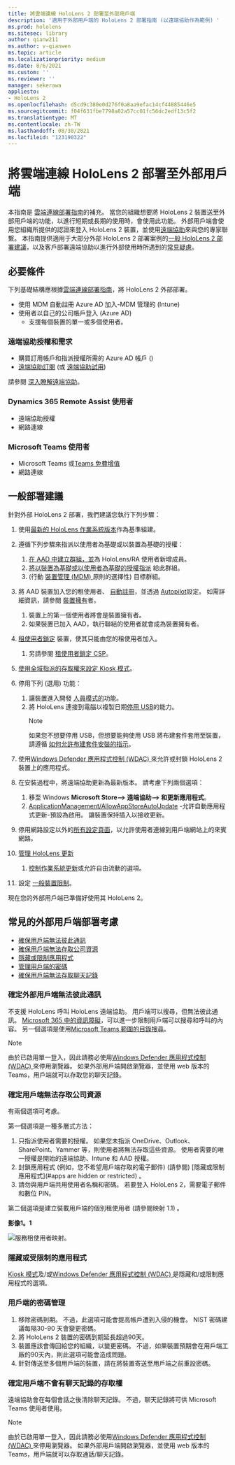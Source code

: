 ```yaml
---
title: 將雲端連線 HoloLens 2 部署至外部用戶端
description: '適用于外部用戶端的 HoloLens 2 部署指南 (以遠端協助作為範例) '
ms.prod: hololens
ms.sitesec: library
author: qianw211
ms.author: v-qianwen
ms.topic: article
ms.localizationpriority: medium
ms.date: 8/6/2021
ms.custom: ''
ms.reviewer: ''
manager: sekerawa
appliesto:
- HoloLens 2
ms.openlocfilehash: d5cd9c380e0d276f0a8aa9efac14cf44885446e5
ms.sourcegitcommit: f04f631fbe7798a82a57cc01fc56dc2edf13c5f2
ms.translationtype: MT
ms.contentlocale: zh-TW
ms.lasthandoff: 08/30/2021
ms.locfileid: "123190322"
---
```

# <a name="deploy-cloud-connected-hololens-2-to-external-clients"></a>將雲端連線 HoloLens 2 部署至外部用戶端

本指南是 [雲端連線部署指南](hololens2-cloud-connected-overview.md)的補充。 當您的組織想要將 HoloLens 2 裝置送至外部用戶端的功能，以進行短期或長期的使用時，會使用此功能。 外部用戶端會使用您組織所提供的認證來登入 HoloLens 2 裝置，並使用[遠端協助](/dynamics365/mixed-reality/remote-assist/ra-overview)來與您的專家聯繫。 本指南提供適用于大部分外部 HoloLens 2 部署案例的[一般 HoloLens 2 部署建議](#general-deployment-recommendations)，以及客戶部署遠端協助以進行外部使用時所遇到的[常見疑慮](#common-external-client-deployment-concerns)。 

## <a name="prerequisites"></a>必要條件

下列基礎結構應根據[雲端連線部署指南](hololens2-cloud-connected-overview.md)，將 HoloLens 2 外部部署。

- 使用 MDM 自動註冊 Azure AD 加入-MDM 管理的 (Intune) 
- 使用者以自己的公司帳戶登入 (Azure AD) 
    - 支援每個裝置的單一或多個使用者。

### <a name="remote-assist-licensing-and-requirements"></a>遠端協助授權和需求

- 購買訂用帳戶和指派授權所需的 Azure AD 帳戶 () 
- [遠端協助訂閱](/dynamics365/mixed-reality/remote-assist/buy-and-deploy-remote-assist) (或 [遠端協助試用](/dynamics365/mixed-reality/remote-assist/try-remote-assist)) 

請參閱 [深入瞭解遠端協助](/hololens/hololens2-cloud-connected-overview#learn-about-remote-assist)。

### <a name="dynamics-365-remote-assist-user"></a>Dynamics 365 Remote Assist 使用者

- 遠端協助授權
- 網路連線

### <a name="microsoft-teams-user"></a>Microsoft Teams 使用者

- Microsoft Teams 或[Teams 免費增值](https://products.office.com/microsoft-teams/free)
- 網路連線

## <a name="general-deployment-recommendations"></a>一般部署建議

針對外部 HoloLens 2 部署，我們建議您執行下列步驟：

1. 使用[最新的 HoloLens 作業系統版本](https://aka.ms/hololens2download)作為基準組建。
1. 遵循下列步驟來指派以使用者為基礎或以裝置為基礎的授權：
    1. [在 AAD 中建立群組，並](/azure/active-directory/fundamentals/active-directory-groups-create-azure-portal#create-a-basic-group-and-add-members)為 HoloLens/RA 使用者新增成員。
    1. [將以裝置為基礎或以使用者為基礎的授權指派](/azure/active-directory/enterprise-users/licensing-groups-assign#:~:text=In%20this%20article%201%20Assign%20the%20required%20licenses,3%20Check%20for%20license%20problems%20and%20resolve%20them) 給此群組。
    1.  (行動 [裝置管理 (MDM) ](hololens-enroll-mdm.md) 原則的選擇性) 目標群組。

1. 將 AAD 裝置加入您的租使用者、 [自動註冊](/hololens/hololens-enroll-mdm#auto-enrollment-in-mdm)，並透過 [Autopilot](/hololens/hololens2-autopilot)設定。 如需詳細資訊，請參閱 [裝置擁有](/hololens/security-adminless-os#device-owner)者。
    1. 裝置上的第一個使用者將會是裝置擁有者。
    1. 如果裝置已加入 AAD，執行聯結的使用者就會成為裝置擁有者。
    
1. [租使用者鎖定](/hololens/hololens-release-notes#tenantlockdown-csp-and-autopilot) 裝置，使其只能由您的租使用者加入。
    1. 另請參閱 [租使用者鎖定 CSP](/windows/client-management/mdm/tenantlockdown-csp)。

1. [使用全域指派的存取權來設定 Kiosk 模式](/hololens/hololens-global-assigned-access-kiosk)。

1. 停用下列 (選用) 功能：
    1. 讓裝置進入開發 [人員模式的](/windows/client-management/mdm/policy-csp-applicationmanagement#applicationmanagement-allowdeveloperunlock)功能。
    1. 將 HoloLens 連接到電腦以複製日期[停用 USB](/windows/client-management/mdm/policy-csp-connectivity#connectivity-allowusbconnection)的能力。
       > [!NOTE]
        > 如果您不想要停用 USB，但想要能夠使用 USB 將布建套件套用至裝置，請遵循 [如何允許布建套件安裝的指示](/windows/client-management/mdm/policy-csp-security#security-allowaddprovisioningpackage)。

1. 使用[Windows Defender 應用程式控制 (WDAC) ](/hololens/windows-defender-application-control-wdac)來允許或封鎖 HoloLens 2 裝置上的應用程式。
1. 在安裝過程中，將遠端協助更新為最新版本。 請考慮下列兩個選項：
    1. 移至 Windows **Microsoft Store--> 遠端協助--> 和更新應用程式**。
    1. [ApplicationManagement/AllowAppStoreAutoUpdate](/windows/client-management/mdm/policy-csp-applicationmanagement#applicationmanagement-allowappstoreautoupdate) -允許自動應用程式更新-預設為啟用。 讓裝置保持插入以接收更新。
1. 停用網路設定以外的[所有設定頁面](/hololens/settings-uri-list)，以允許使用者連線到用戶端網站上的來賓網路。
1. [管理 HoloLens 更新](/hololens/hololens-updates)
    1. [控制作業系統更新](/mem/intune/protect/windows-update-for-business-configure#create-and-assign-update-rings)或允許自由流動的選項。
1. 設定 [一般裝置限制](/hololens/hololens-common-device-restrictions)。

現在您的外部用戶端已準備好使用其 HoloLens 2。

## <a name="common-external-client-deployment-concerns"></a>常見的外部用戶端部署考慮

- [確保用戶端無法彼此通訊](#ensure-that-external-clients-cant-communicate-with-one-another)
- [確保用戶端無法存取公司資源](#ensure-that-clients-wont-have-access-to-company-resources)
- [隱藏或限制應用程式](#hidden-or-restricted-apps)
- [管理用戶端的密碼](#password-management-for-your-clients) 
- [確保用戶端無法存取聊天記錄](#ensure-that-clients-wont-have-access-to-chat-history)

### <a name="ensure-that-external-clients-cant-communicate-with-one-another"></a>確定外部用戶端無法彼此通訊

不支援 HoloLens 呼叫 HoloLens 遠端協助。 用戶端可以搜尋，但無法彼此通訊。 [Microsoft 365 中的資訊障礙](/microsoft-365/compliance/information-barriers)，可以進一步限制用戶端可以搜尋和呼叫的內容。 另一個選項是使用[Microsoft Teams 範圍的目錄搜尋](/MicrosoftTeams/teams-scoped-directory-search)。

 > [!NOTE]
> 由於已啟用單一登入，因此請務必使用[Windows Defender 應用程式控制 (WDAC) ](/hololens/windows-defender-application-control-wdac)來停用瀏覽器。 如果外部用戶端開啟瀏覽器，並使用 web 版本的 Teams，用戶端就可以存取您的聊天記錄。

### <a name="ensure-that-clients-wont-have-access-to-company-resources"></a>確定用戶端無法存取公司資源

有兩個選項可考慮。

第一個選項是一種多層式方法：

1. 只指派使用者需要的授權。 如果您未指派 OneDrive、Outlook、SharePoint、Yammer 等，則使用者將無法存取這些資源。 使用者需要的唯一授權是開始的遠端協助、Intune 和 AAD 授權。
1. 封鎖應用程式 (例如，您不希望用戶端存取的電子郵件)  (請參閱) [隱藏或限制應用程式](#apps are hidden or restricted) 。
1. 請勿與用戶端共用使用者名稱和密碼。 若要登入 HoloLens 2，需要電子郵件和數位 PIN。

第二個選項是建立裝載用戶端的個別租使用者 (請參閱映射 1.1) 。

**影像1。1**

![服務租使用者映射。](./images/hololens-service-tenant-image.png)

### <a name="hidden-or-restricted-apps"></a>隱藏或受限制的應用程式

[Kiosk 模式](/hololens/hololens-kiosk)及/或[Windows Defender 應用程式控制 (WDAC) ](/hololens/windows-efender-application-control-wdac)是隱藏和/或限制應用程式的選項。

### <a name="password-management-for-your-clients"></a>用戶端的密碼管理

1. 移除密碼到期。 不過，此選項可能會提高帳戶遭到入侵的機會。 NIST 密碼建議每隔30-90 天會變更密碼。
1. 將 HoloLens 2 裝置的密碼到期延長超過90天。
1. 裝置應該會傳回給您的組織，以變更密碼。 不過，如果裝置預期會在用戶端工廠的90天內，則此選項可能會造成問題。  
1. 針對傳送至多個用戶端的裝置，請在將裝置寄送至用戶端之前重設密碼。

### <a name="ensure-that-clients-wont-have-access-to-chat-history"></a>確定用戶端不會有聊天記錄的存取權

遠端協助會在每個會話之後清除聊天記錄。 不過，聊天記錄將可供 Microsoft Teams 使用者使用。

> [!NOTE]
> 由於已啟用單一登入，因此請務必使用[Windows Defender 應用程式控制 (WDAC) ](/hololens/windows-defender-application-control-wdac)來停用瀏覽器。  如果外部用戶端開啟瀏覽器，並使用 web 版本的 Teams，用戶端就可以存取通話/聊天記錄。
